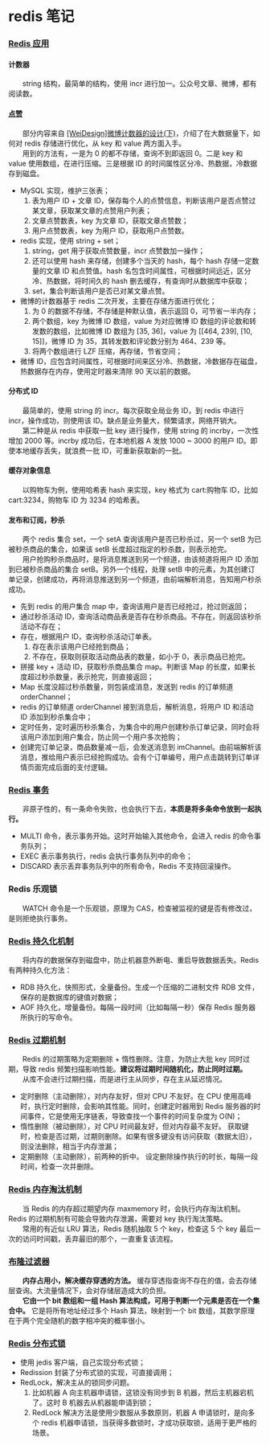 # redis 笔记

### [Redis 应用](https://github.com/martin-1992/redis_notebook/tree/master/Redis%20%E5%BA%94%E7%94%A8)

#### 计数器
　　string 结构，最简单的结构，使用 incr 进行加一。公众号文章、微博，都有阅读数。

#### [点赞](https://github.com/martin-1992/redis_notebook/tree/master/Redis%20%E5%BA%94%E7%94%A8/%E7%82%B9%E8%B5%9E)
　　部分内容来自 [[WeiDesign]微博计数器的设计(下)](https://blog.cydu.net/weidesign/2012/09/09/weibo-counter-service-design-2/#)，介绍了在大数据量下，如何对 redis 存储进行优化，从 key 和 value 两方面入手。<br />
　　用到的方法有，一是为 0 的都不存储，查询不到即返回 0。二是 key 和 value 使用数组，在进行压缩。三是根据 ID 的时间属性区分冷、热数据，冷数据存到磁盘。

- MySQL 实现，维护三张表；
    1. 表为用户 ID + 文章 ID，保存每个人的点赞信息，判断该用户是否点赞过某文章，获取某文章的点赞用户列表；
    2. 文章点赞数表，key 为文章 ID，获取文章点赞数；
    3. 用户点赞数表，key 为用户 ID，获取用户点赞数。
- redis 实现，使用 string + set；
    1. string，get 用于获取点赞数量，incr 点赞数加一操作；
    2. 还可以使用 hash 来存储，创建多个当天的 hash，每个 hash 存储一定数量的文章 ID 和点赞值。hash 名包含时间属性，可根据时间远近，区分冷、热数据，将时间久的 hash 删去缓存，有查询时从数据库中获取；
    4. set，集合判断该用户是否已对某文章点赞。
- 微博的计数器基于 redis 二次开发，主要在存储方面进行优化；
    1. 为 0 的数据不存储，不存储是种默认值，表示返回 0，可节省一半内存；
    2. 两个数组，key 为微博 ID 数组，value 为对应微博 ID 数组的评论数和转发数的数组，比如微博 ID 数组为 [35, 36]，value 为 [[464, 239], [10, 15]]，微博 ID 为 35，其转发数和评论数分别为 464、239 等。 
    3. 将两个数组进行 LZF 压缩，再存储，节省空间；
- 微博 ID，应包含时间属性，可根据时间来区分冷、热数据，冷数据存在磁盘，热数据存在内存，使用定时器来清除 90 天以前的数据。

#### 分布式 ID
　　最简单的，使用 string 的 incr。每次获取全局业务 ID，到 redis 中进行 incr，操作成功，则使用该 ID。缺点是业务量大，频繁请求，网络开销大。<br />
　　第二种是从 redis 中获取一批 key 进行操作，使用 string 的 incrby，一次性增加 2000 等。incrby 成功后，在本地机器 A 发放 1000 ~ 3000 的用户 ID。即使本地缓存丢失，就浪费一批 ID，可重新获取新的一批。

#### 缓存对象信息
　　以购物车为例，使用哈希表 hash 来实现，key 格式为 cart:购物车 ID，比如 cart:3234，购物车 ID 为 3234 的哈希表。

#### 发布和订阅，秒杀
　　两个 redis 集合 set，一个 setA 查询该用户是否已秒杀过，另一个 setB 为已被秒杀商品的集合，如果该 setB 长度超过指定的秒杀数，则表示抢完。<br />
　　用户抢购秒杀商品时，是将消息推送到另一个频道，由该频道将用户 ID 添加到已被秒杀商品的集合 setB。另外一个线程，处理 setB 中的元素，为其创建订单记录，创建成功，再将消息推送到另一个频道，由前端解析消息，告知用户秒杀成功。

- 先到 redis 的用户集合 map 中，查询该用户是否已经抢过，抢过则返回；
- 通过秒杀活动 ID，查询活动商品表是否存在秒杀商品。不存在，则返回该秒杀活动不存在；
- 存在，根据用户 ID，查询秒杀活动订单表。
    1. 存在表示该用户已经抢到商品；
    2. 不存在，获取则获取活动商品表的数量，如小于 0，表示商品已抢完。
- 拼接 key + 活动 ID，获取秒杀商品集合 map。判断该 Map 的长度，如果长度超过秒杀数量，表示抢完，则直接返回；
- Map 长度没超过秒杀数量，则包装成消息，发送到 redis 的订单频道 orderChannel；
- redis 的订单频道 orderChannel 接到消息后，解析消息，将用户 ID 和活动 ID 添加到秒杀集合中；
- 定时任务，定时遍历秒杀集合，为集合中的用户创建秒杀订单记录，同时会将该用户添加到用户集合，防止同一个用户多次抢购；
- 创建完订单记录，商品数量减一后，会发送消息到 imChannel。由前端解析该消息，推给用户表示已经抢购成功。会有个订单编号，用户点击跳转到订单详情页面完成后面的支付逻辑。

### [Redis 事务](https://github.com/martin-1992/redis_notebook/tree/master/Redis%20%E4%BA%8B%E5%8A%A1)
　　非原子性的，有一条命令失败，也会执行下去，**本质是将多条命令放到一起执行。** <br />

- MULTI 命令，表示事务开始。这时开始输入其他命令，会进入 redis 的命令事务队列；
- EXEC 表示事务执行，redis 会执行事务队列中的命令；
- DISCARD 表示丢弃事务队列中的所有命令，Redis 不支持回滚操作。

### Redis 乐观锁
　　WATCH 命令是一个乐观锁，原理为 CAS，检查被监视的键是否有修改过，是则拒绝执行事务。

### [Redis 持久化机制](https://github.com/martin-1992/redis_notebook/tree/master/Redis%20%E6%8C%81%E4%B9%85%E5%8C%96%E6%9C%BA%E5%88%B6)
　　将内存的数据保存到磁盘中，防止机器意外断电、重启导致数据丢失。Redis 有两种持久化方法：

- RDB 持久化，快照形式，全量备份。生成一个压缩的二进制文件 RDB 文件，保存的是数据库的键值对数据；
- AOF 持久化，增量备份。每隔一段时间（比如每隔一秒）保存 Redis 服务器所执行的写命令。

### [Redis 过期机制](https://github.com/martin-1992/redis_notebook/tree/master/Redis%20%E8%BF%87%E6%9C%9F%E6%9C%BA%E5%88%B6)
　　Redis 的过期策略为定期删除 + 惰性删除。注意，为防止大批 key 同时过期，导致 redis 频繁扫描影响性能。**建议将过期时间随机化，防止同时过期。** <br />
　　从库不会进行过期扫描，而是进行主从同步，存在主从延迟情况。

- 定时删除（主动删除），对内存友好，但对 CPU 不友好。在 CPU 使用高峰时，执行定时删除，会影响其性能。同时，创建定时器用到 Redis 服务器的时间事件，它是使用无序链表，导致查找一个事件的时间复杂度为 O(N)；
- 惰性删除（被动删除），对 CPU 时间最友好，但对内存最不友好。 获取键时，检查是否过期，过期则删除。如果有很多键没有访问获取（数据太旧），则没法删除，相当于内存泄漏；
- 定期删除（主动删除），前两种的折中。 设定删除操作执行的时长，每隔一段时间，检查一次并删除。

### [Redis 内存淘汰机制](https://github.com/martin-1992/redis_notebook/tree/master/Redis%20%E5%86%85%E5%AD%98%E6%B7%98%E6%B1%B0%E6%9C%BA%E5%88%B6)
　　当 Redis 的内存超过期望内存 maxmemory 时，会执行内存淘汰机制。Redis 的过期机制有可能会导致内存泄漏，需要对 key 执行淘汰策略。<br />
　　常用的有近似 LRU 算法，Redis 随机抽取 5 个 key，检查这 5 个 key 最后一次的访问时间戳，丢弃最旧的那个，一直重复该流程。

### [布隆过滤器](https://github.com/martin-1992/redis_notebook/tree/master/%E5%B8%83%E9%9A%86%E8%BF%87%E6%BB%A4%E5%99%A8)
　　**内存占用小，解决缓存穿透的方法。** 缓存穿透指查询不存在的值，会去存储层查询。大流量情况下，会对存储层造成大的负担。<br />
　　**它由一个 bit 数组和一组 Hash 算法构成，可用于判断一个元素是否在一个集合中。** 它是将所有地址经过多个 Hash 算法，映射到一个 bit 数组，其数学原理在于两个完全随机的数字相冲突的概率很小。

### [Redis 分布式锁](https://github.com/martin-1992/redis_notebook/tree/master/Redis%20%E5%88%86%E5%B8%83%E5%BC%8F%E9%94%81)

- 使用 jedis 客户端，自己实现分布式锁；
- Redission 封装了分布式锁的实现，可直接调用；
- RedLock，解决主从的锁同步问题。
    1. 比如机器 A 向主机器申请锁，这锁没有同步到 B 机器，然后主机器宕机了。这时 B 机器去从机器能申请到锁；
    2. RedLock 解决方法是使用少数服从多数原则，机器 A 申请锁时，是向多个 redis 机器申请锁，当获得多数锁时，才成功获取锁，适用于更严格的场景。

